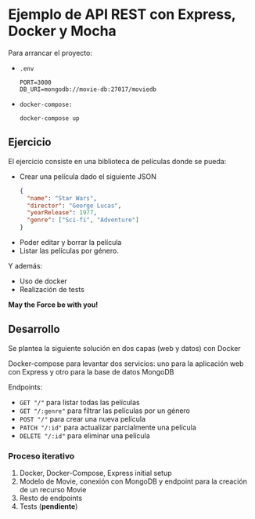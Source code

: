 # Ejemplo de API REST con Express, Docker y Mocha

Para arrancar el proyecto:
* `.env`
  ```
  PORT=3000
  DB_URI=mongodb://movie-db:27017/moviedb
  ```
* `docker-compose:`
  ```
  docker-compose up
  ```

## Ejercicio

El ejercicio consiste en una biblioteca de películas donde se pueda:

* Crear una película dado el siguiente JSON 
  ```json
  {
    "name": "Star Wars",
    "director": "George Lucas",
    "yearRelease": 1977,
    "genre": ["Sci-fi", "Adventure"]
  }
  ```
* Poder editar y borrar la película
* Listar las películas por género.

Y además:
* Uso de docker
* Realización de tests

**May the Force be with you!** 


## Desarrollo

Se plantea la siguiente solución en dos capas (web y datos) con Docker

Docker-compose para levantar dos servicios: uno para la aplicación web con Express y otro para la base de datos MongoDB

Endpoints:

* `GET "/"` para listar todas las películas
* `GET "/:genre"` para filtrar las películas por un género
* `POST "/"` para crear una nueva película
* `PATCH "/:id"` para actualizar parcialmente una película
* `DELETE "/:id"` para eliminar una película

### Proceso iterativo

1. Docker, Docker-Compose, Express initial setup
2. Modelo de Movie, conexión con MongoDB y endpoint para la creación de un recurso Movie
3. Resto de endpoints
4. Tests (**pendiente**)
